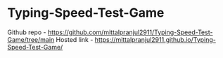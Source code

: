# Typing-Speed-Test-Game
Github repo - https://github.com/mittalpranjul2911/Typing-Speed-Test-Game/tree/main
Hosted link - https://mittalpranjul2911.github.io/Typing-Speed-Test-Game/

